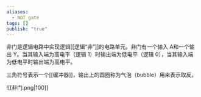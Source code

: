 ```yaml
---
aliases:
  - NOT gate
tags: []
publish: "true"
---
```

非门是逻辑电路中实现逻辑[[逻辑“非”]]的电路单元。非门有一个输入 A和一个输出 Y。当其输入端为高电平（逻辑 1）时输出端为低电平（逻辑 0），当其输入端为低电平时输出端为高电平。

三角符号表示一个[[缓冲器]]，输出上的圆圈称为气泡（bubble）用来表示取反。

![[非门.png|100]]